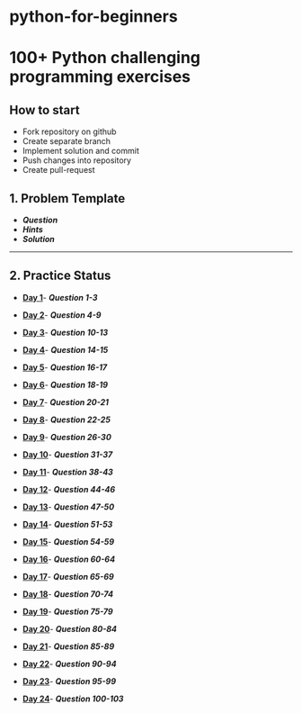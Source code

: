 # python-for-beginners

# 100+ Python challenging programming exercises

## How to start

*   Fork repository on github
*   Create separate branch
*   Implement solution and commit
*   Push changes into repository
*   Create pull-request

## 1. Problem Template

*   ***Question***
*   ***Hints***
*   ***Solution***

--------------------------------------------------------------------------------

## 2. Practice Status

*   **[Day 1](https://github.com/zaebee/python-for-beginners/blob/master/Status/Day_1.md "Day 1 Status")**-
    ***Question 1-3***

*   **[Day 2](https://github.com/zaebee/python-for-beginners/blob/master/Status/Day_2.md "Day 2 Status")**-
    ***Question 4-9***

*   **[Day 3](https://github.com/zaebee/python-for-beginners/blob/master/Status/Day_3.md "Day 3 Status")**-
    ***Question 10-13***

*   **[Day 4](https://github.com/zaebee/python-for-beginners/blob/master/Status/Day_4.md "Day 4 Status")**-
    ***Question 14-15***

*   **[Day 5](https://github.com/zaebee/python-for-beginners/blob/master/Status/Day_5.md "Day 5 Status")**-
    ***Question 16-17***

*   **[Day 6](https://github.com/zaebee/python-for-beginners/blob/master/Status/Day_6.md "Day 6 Status")**-
    ***Question 18-19***

*   **[Day 7](https://github.com/zaebee/python-for-beginners/blob/master/Status/Day_7.md "Day 7 Status")**-
    ***Question 20-21***

*   **[Day 8](https://github.com/zaebee/python-for-beginners/blob/master/Status/Day_8.md "Day 8 Status")**-
    ***Question 22-25***

*   **[Day 9](https://github.com/zaebee/python-for-beginners/blob/master/Status/Day_9.md "Day 9 Status")**-
    ***Question 26-30***

*   **[Day 10](https://github.com/zaebee/python-for-beginners/blob/master/Status/Day_10.md "Day 10 Status")**-
    ***Question 31-37***

*   **[Day 11](https://github.com/zaebee/python-for-beginners/blob/master/Status/Day_11.md "Day 11 Status")**-
    ***Question 38-43***

*   **[Day 12](https://github.com/zaebee/python-for-beginners/blob/master/Status/Day_12.md "Day 12 Status")**-
    ***Question 44-46***

*   **[Day 13](https://github.com/zaebee/python-for-beginners/blob/master/Status/Day_13.md "Day 13 Status")**-
    ***Question 47-50***

*   **[Day 14](https://github.com/zaebee/python-for-beginners/blob/master/Status/Day_14.md "Day 14 Status")**-
    ***Question 51-53***

*   **[Day 15](https://github.com/zaebee/python-for-beginners/blob/master/Status/Day_15.md "Day 15 Status")**-
    ***Question 54-59***

*   **[Day 16](https://github.com/zaebee/python-for-beginners/blob/master/Status/Day_16.md "Day 16 Status")**-
    ***Question 60-64***

*   **[Day 17](https://github.com/zaebee/python-for-beginners/blob/master/Status/Day_17.md "Day 17 Status")**-
    ***Question 65-69***

*   **[Day 18](https://github.com/zaebee/python-for-beginners/blob/master/Status/Day_18.md "Day 18 Status")**-
    ***Question 70-74***

*   **[Day 19](https://github.com/zaebee/python-for-beginners/blob/master/Status/Day_19.md "Day 19 Status")**-
    ***Question 75-79***

*   **[Day 20](https://github.com/zaebee/python-for-beginners/blob/master/Status/Day_20.md "Day 20 Status")**-
    ***Question 80-84***

*   **[Day 21](https://github.com/zaebee/python-for-beginners/blob/master/Status/Day_21.md "Day 21 Status")**-
    ***Question 85-89***

*   **[Day 22](https://github.com/zaebee/python-for-beginners/blob/master/Status/Day_22.md "Day 22 Status")**-
    ***Question 90-94***

*   **[Day 23](https://github.com/zaebee/python-for-beginners/blob/master/Status/Day_23.md "Day 23 Status")**-
    ***Question 95-99***

*   **[Day 24](https://github.com/zaebee/python-for-beginners/blob/master/Status/Day_24.md "Day 24 Status")**-
    ***Question 100-103***
